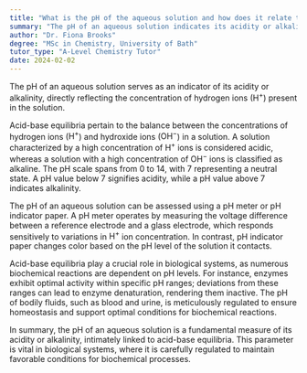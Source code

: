 ```yaml
---
title: "What is the pH of the aqueous solution and how does it relate to acid-base equilibria?"
summary: "The pH of an aqueous solution indicates its acidity or alkalinity, reflecting the concentration of hydrogen ions and relating to acid-base equilibria."
author: "Dr. Fiona Brooks"
degree: "MSc in Chemistry, University of Bath"
tutor_type: "A-Level Chemistry Tutor"
date: 2024-02-02
---
```


The pH of an aqueous solution serves as an indicator of its acidity or alkalinity, directly reflecting the concentration of hydrogen ions ($\text{H}^+$) present in the solution.

Acid-base equilibria pertain to the balance between the concentrations of hydrogen ions ($\text{H}^+$) and hydroxide ions ($\text{OH}^-$) in a solution. A solution characterized by a high concentration of $\text{H}^+$ ions is considered acidic, whereas a solution with a high concentration of $\text{OH}^-$ ions is classified as alkaline. The pH scale spans from $0$ to $14$, with $7$ representing a neutral state. A pH value below $7$ signifies acidity, while a pH value above $7$ indicates alkalinity.

The pH of an aqueous solution can be assessed using a pH meter or pH indicator paper. A pH meter operates by measuring the voltage difference between a reference electrode and a glass electrode, which responds sensitively to variations in $\text{H}^+$ ion concentration. In contrast, pH indicator paper changes color based on the pH level of the solution it contacts.

Acid-base equilibria play a crucial role in biological systems, as numerous biochemical reactions are dependent on pH levels. For instance, enzymes exhibit optimal activity within specific pH ranges; deviations from these ranges can lead to enzyme denaturation, rendering them inactive. The pH of bodily fluids, such as blood and urine, is meticulously regulated to ensure homeostasis and support optimal conditions for biochemical reactions.

In summary, the pH of an aqueous solution is a fundamental measure of its acidity or alkalinity, intimately linked to acid-base equilibria. This parameter is vital in biological systems, where it is carefully regulated to maintain favorable conditions for biochemical processes.
    